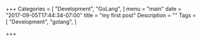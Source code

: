 +++
Categories = [
  "Development",
  "GoLang",
]
menu = "main"
date = "2017-09-05T17:44:34-07:00"
title = "my first post"
Description = ""
Tags = [
  "Development",
  "golang",
]

+++

